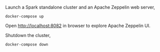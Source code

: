 Launch a Spark standalone cluster and an Apache Zeppelin web server,

    docker-compose up


Open <http://localhost:8082> in browser to explore Apache Zeppelin UI.

Shutdown the cluster,

    docker-compose down

